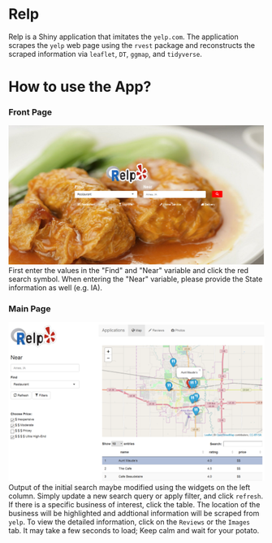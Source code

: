 # Relp

Relp is a Shiny application that imitates the `yelp.com`.
The application scrapes the `yelp` web page using the `rvest` package and reconstructs the scraped information via `leaflet`, `DT`, `ggmap`, and `tidyverse`.

# How to use the App?
### Front Page
![Front Page](/Report/relp_front.PNG)
First enter the values in the "Find" and "Near" variable and click the red search symbol.
When entering the "Near" variable, please provide the State information as well (e.g. IA).

### Main Page
![Front Page](/Report/relp_main.PNG)
Output of the initial search maybe modified using the widgets on the left column.  Simply update a new search query or apply filter, and click `refresh`. If there is a specific business of interest, click the table.  The location of the business will be highlighted and addtional information will be scraped from `yelp`. To view the detailed information, click on the `Reviews` or the `Images` tab. It may take a few seconds to load; Keep calm and wait for your potato.
